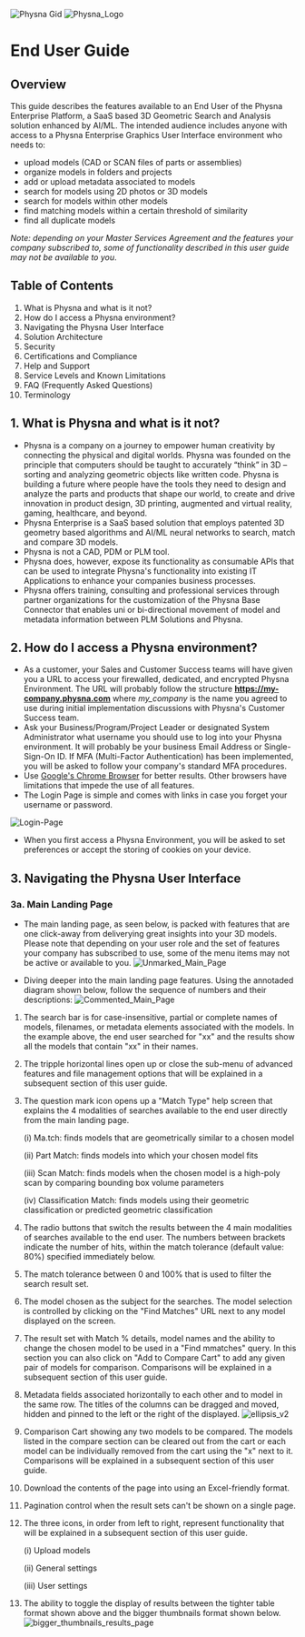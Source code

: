 ![Physna Gid](./images/physna.gif)
![Physna_Logo](./images/Physna_Logo.jpg)
# End User Guide
## Overview
This guide describes the features available to an End User of the Physna Enterprise Platform, a SaaS based 3D Geometric Search and Analysis solution enhanced by AI/ML. The intended audience includes anyone with access to a Physna Enterprise Graphics User Interface environment who needs to:
- upload models (CAD or SCAN files of parts or assemblies)
- organize models in folders and projects
- add or upload metadata associated to models
- search for models using 2D photos or 3D models
- search for models within other models 
- find matching models within a certain threshold of similarity
- find all duplicate models

_Note: depending on your Master Services Agreement and the features your company subscribed to, some of functionality described in this user guide may not be available to you_.

## Table of Contents

1. What is Physna and what is it not?
2. How do I access a Physna environment?
3. Navigating the Physna User Interface
4. Solution Architecture
5. Security
6. Certifications and Compliance
7. Help and Support
8. Service Levels and Known Limitations
9. FAQ (Frequently Asked Questions)
10. Terminology


## 1. What is Physna and what is it not?
- Physna is a company on a journey to empower human creativity by connecting the physical and digital worlds. Physna was founded on the principle that computers should be taught to accurately “think” in 3D – sorting and analyzing geometric objects like written code. Physna is building a future where people have the tools they need to design and analyze the parts and products that shape our world, to create and drive innovation in product design, 3D printing, augmented and virtual reality, gaming, healthcare, and beyond.
- Physna Enterprise is a SaaS based solution that employs patented 3D geometry based algorithms and AI/ML neural networks to search, match and compare 3D models.
- Physna is not a CAD, PDM or PLM tool. 
- Physna does, however, expose its functionality as consumable APIs that can be used to integrate Physna's functionality into existing IT Applications to enhance your companies business processes.
- Physna offers training, consulting and professional services through partner organizations for the customization of the Physna Base Connector that enables uni or bi-directional movement of model and metadata information between PLM Solutions and Physna.

## 2. How do I access a Physna environment?
- As a customer, your Sales and Customer Success teams will have given you a URL to access your firewalled, dedicated, and encrypted Physna Environment. The URL will probably follow the structure __https://my-company.physna.com__ where _my_company_ is the name you agreed to use during initial implementation discussions with Physna's Customer Success team. 
- Ask your Business/Program/Project Leader or designated System Administrator what username you should use to log into your Physna environment. It will probably be your business Email Address or Single-Sign-On ID. If MFA (Multi-Factor Authentication) has been implemented, you will be asked to follow your company's standard MFA procedures.
- Use [Google's Chrome Browser](https://support.google.com/chrome/answer/95346) for better results. Other browsers have limitations that impede the use of all features.
- The Login Page is simple and comes with links in case you forget your username or password.

![Login-Page](./images/login_page_ext.jpg)

- When you first access a Physna Environment, you will be asked to set preferences or accept the storing of cookies on your device.

## 3. Navigating the Physna User Interface
### 3a. Main Landing Page
- The main landing page, as seen below, is packed with features that are one click-away from deliverying great insights into your 3D models. Please note that depending on your user role and the set of features your company has subscribed to use, some of the menu items may not be active or available to you.
![Unmarked_Main_Page](./images/Unmarked_Main_Page.jpg)

- Diving deeper into the main landing page features. Using the annotaded diagram shown below, follow the sequence of numbers and their descriptions:
![Commented_Main_Page](./images/Commented_Main_Page_v1.jpg)

1. The search bar is for case-insensitive, partial or complete names of models, filenames, or metadata elements associated with the models. In the example above, the end user searched for "xx" and the results show all the models that contain "xx" in their names.
2. The tripple horizontal lines open up or close the sub-menu of advanced features and file management options that will be explained in a subsequent section of this user guide.  
3. The question mark icon opens up a "Match Type" help screen that explains the 4 modalities of searches available to the end user directly from the main landing page.
    
    (i) Ma.tch: finds models that are geometrically similar to a chosen model
   
    (ii) Part Match: finds models into which your chosen model fits
   
    (iii) Scan Match: finds models when the chosen model is a high-poly scan by comparing bounding box volume parameters
   
    (iv) Classification Match: finds models using their geometric classification or predicted geometric classification
4. The radio buttons that switch the results between the 4 main modalities of searches available to the end user. The numbers between brackets indicate the number of hits, within the match tolerance (default value: 80%) specified immediately below. 
5. The match tolerance between 0 and 100% that is used to filter the search result set.
6. The model chosen as the subject for the searches. The model selection is controlled by clicking on the "Find Matches" URL next to any model displayed on the screen.
7. The result set with Match % details, model names and the ability to change the chosen model to be used in a "Find mmatches" query. In this section you can also click on "Add to Compare Cart" to add any given pair of models for comparison. Comparisons will be explained in a subsequent section of this user guide.  
8. Metadata fields associated horizontally to each other and to model in the same row. The titles of the columns can be dragged and moved, hidden and pinned to the left or the right of the displayed.
![ellipsis_v2](./images/ellipsis_v2.jpg)
9. Comparison Cart showing any two models to be compared. The models listed in the compare section can be cleared out from the cart or each model can be individually removed from the cart using the "x" next to it. Comparisons will be explained in a subsequent section of this user guide.
10. Download the contents of the page into using an Excel-friendly format.
11. Pagination control when the result sets can't be shown on a single page.
12. The three icons, in order from left to right, represent functionality that will be explained in a subsequent section of this user guide.
  
    (i) Upload models
  
    (ii) General settings
   
    (iii) User settings
13. The ability to toggle the display of results between the tighter table format shown above and the bigger thumbnails format shown below.
![bigger_thumbnails_results_page](./images/bigger_thumbnails_results_page.jpg)

